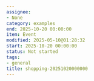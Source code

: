 ```yaml
---
assignee:
- None
category: examples
end: 2025-10-20 00:00:00
item: Event
modified: 2025-05-10@01:28:32
start: 2025-10-20 00:00:00
status: Not started
tags:
- general
title: shopping-20251020000000
---
```


